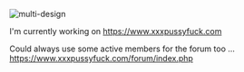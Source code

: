 <!--
**xxxpussyfuck/xxxpussyfuck** is a ✨ _special_ ✨ repository because its `README.md` (this file) appears on your GitHub profile.

Here are some ideas to get you started:

- 🔭 I’m currently working on ...
- 🌱 I’m currently learning ...
- 👯 I’m looking to collaborate on ...
- 🤔 I’m looking for help with ...
- 💬 Ask me about ...
- 📫 How to reach me: ...
- 😄 Pronouns: ...
- ⚡ Fun fact: ...
-->
![multi-design](https://user-images.githubusercontent.com/124649412/217142478-b5c5ee69-7758-4f31-abd7-004c9a82cebb.png)


I'm currently working on https://www.xxxpussyfuck.com


Could always use some active members for the forum too ... https://www.xxxpussyfuck.com/forum/index.php

